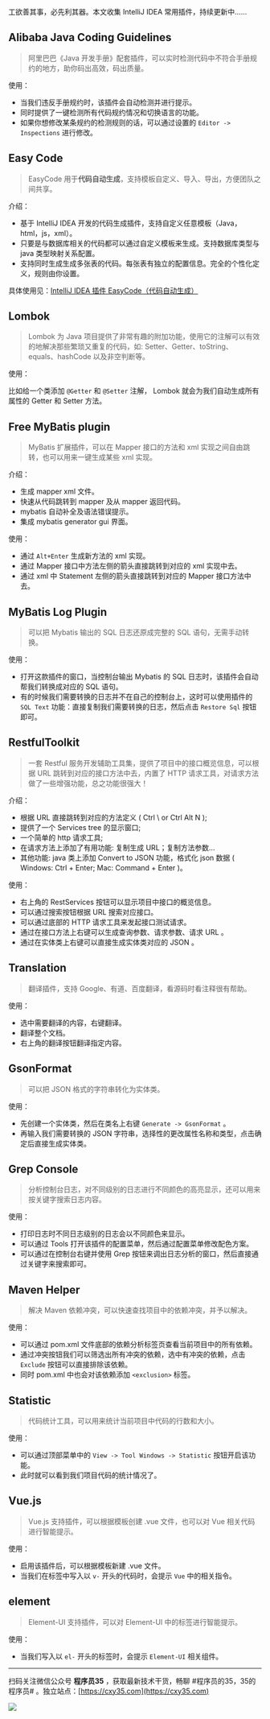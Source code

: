 工欲善其事，必先利其器。本文收集 IntelliJ IDEA 常用插件，持续更新中......
<!-- more -->

## Alibaba Java Coding Guidelines

> 阿里巴巴《Java 开发手册》配套插件，可以实时检测代码中不符合手册规约的地方，助你码出高效，码出质量。

使用：

- 当我们违反手册规约时，该插件会自动检测并进行提示。
- 同时提供了一键检测所有代码规约情况和切换语言的功能。
- 如果你想修改某条规约的检测规则的话，可以通过设置的 `Editor -> Inspections` 进行修改。

## Easy Code

> EasyCode 用于**代码自动生成**，支持模板自定义、导入、导出，方便团队之间共享。

介绍：

- 基于 IntelliJ IDEA 开发的代码生成插件，支持自定义任意模板（Java，html，js，xml）。
- 只要是与数据库相关的代码都可以通过自定义模板来生成。支持数据库类型与 java 类型映射关系配置。
- 支持同时生成生成多张表的代码。每张表有独立的配置信息。完全的个性化定义，规则由你设置。

具体使用见：[IntelliJ IDEA 插件 EasyCode（代码自动生成）](https://mp.weixin.qq.com/s/aIUH2i0vnmsDUBQGzCwkjw)

## Lombok

> Lombok 为 Java 项目提供了非常有趣的附加功能，使用它的注解可以有效的地解决那些繁琐又重复的代码，如: Setter、Getter、toString、equals、hashCode 以及非空判断等。

使用：

比如给一个类添加 `@Getter` 和 `@Setter` 注解， Lombok 就会为我们自动生成所有属性的 Getter 和 Setter 方法。

## Free MyBatis plugin

> MyBatis 扩展插件，可以在 Mapper 接口的方法和 xml 实现之间自由跳转，也可以用来一键生成某些 xml 实现。

介绍：

- 生成 mapper xml 文件。
- 快速从代码跳转到 mapper 及从 mapper 返回代码。
- mybatis 自动补全及语法错误提示。
- 集成 mybatis generator gui 界面。

使用：

- 通过 `Alt+Enter` 生成新方法的 xml 实现。
- 通过 Mapper 接口中方法左侧的箭头直接跳转到对应的 xml 实现中去。
- 通过 xml 中 Statement 左侧的箭头直接跳转到对应的 Mapper 接口方法中去。

## MyBatis Log Plugin

> 可以把 Mybatis 输出的 SQL 日志还原成完整的 SQL 语句，无需手动转换。

使用：

- 打开这款插件的窗口，当控制台输出 Mybatis 的 SQL 日志时，该插件会自动帮我们转换成对应的 SQL 语句。
- 有的时候我们需要转换的日志并不在自己的控制台上，这时可以使用插件的 `SQL Text` 功能：直接复制我们需要转换的日志，然后点击 `Restore Sql` 按钮即可。

## RestfulToolkit

> 一套 Restful 服务开发辅助工具集，提供了项目中的接口概览信息，可以根据 URL 跳转到对应的接口方法中去，内置了 HTTP 请求工具，对请求方法做了一些增强功能，总之功能很强大！

介绍：

- 根据 URL 直接跳转到对应的方法定义 ( Ctrl \ or Ctrl Alt N );
- 提供了一个 Services tree 的显示窗口;
- 一个简单的 http 请求工具;
- 在请求方法上添加了有用功能: 复制生成 URL；复制方法参数...
- 其他功能: java 类上添加 Convert to JSON 功能，格式化 json 数据 ( Windows: Ctrl + Enter; Mac: Command + Enter )。

使用：

- 右上角的 RestServices 按钮可以显示项目中接口的概览信息。
- 可以通过搜索按钮根据 URL 搜索对应接口。
- 可以通过底部的 HTTP 请求工具来发起接口测试请求。
- 通过在接口方法上右键可以生成查询参数、请求参数、请求 URL 。
- 通过在实体类上右键可以直接生成实体类对应的 JSON 。

## Translation

> 翻译插件，支持 Google、有道、百度翻译，看源码时看注释很有帮助。

使用：

- 选中需要翻译的内容，右键翻译。
- 翻译整个文档。
- 右上角的翻译按钮翻译指定内容。

## GsonFormat

> 可以把 JSON 格式的字符串转化为实体类。

使用：

- 先创建一个实体类，然后在类名上右键 `Generate -> GsonFormat` 。
- 再输入我们需要转换的 JSON 字符串，选择性的更改属性名称和类型，点击确定后直接生成实体类。

## Grep Console

> 分析控制台日志，对不同级别的日志进行不同颜色的高亮显示，还可以用来按关键字搜索日志内容。

使用：

- 打印日志时不同日志级别的日志会以不同颜色来显示。
- 可以通过 Tools 打开该插件的配置菜单，然后通过配置菜单修改配色方案。
- 可以通过在控制台右键并使用 Grep 按钮来调出日志分析的窗口，然后直接通过关键字来搜索即可。

## Maven Helper

> 解决 Maven 依赖冲突，可以快速查找项目中的依赖冲突，并予以解决。

使用：

- 可以通过 pom.xml 文件底部的依赖分析标签页查看当前项目中的所有依赖。
- 通过冲突按钮我们可以筛选出所有冲突的依赖，选中有冲突的依赖，点击 `Exclude` 按钮可以直接排除该依赖。
- 同时 pom.xml 中也会对该依赖添加 `<exclusion>` 标签。

## Statistic

> 代码统计工具，可以用来统计当前项目中代码的行数和大小。

使用：

- 可以通过顶部菜单中的 `View -> Tool Windows -> Statistic` 按钮开启该功能。
- 此时就可以看到我们项目代码的统计情况了。

## Vue.js

> Vue.js 支持插件，可以根据模板创建 .vue 文件，也可以对 Vue 相关代码进行智能提示。

使用：

- 启用该插件后，可以根据模板新建 .vue 文件。
- 当我们在标签中写入以 `v-` 开头的代码时，会提示 `Vue` 中的相关指令。

## element

> Element-UI 支持插件，可以对 Element-UI 中的标签进行智能提示。

使用：

- 当我们写入以 `el-` 开头的标签时，会提示 `Element-UI` 相关组件。


---

扫码关注微信公众号 **程序员35** ，获取最新技术干货，畅聊 #程序员的35，35的程序员# 。独立站点：[https://cxy35.com](https://cxy35.com)

![](https://oscimg.oschina.net/oscnet/up-285838b9c516db5bb1ba760f292f2346078.JPEG)